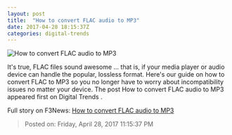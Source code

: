 ```yaml
---
layout: post
title:  "How to convert FLAC audio to MP3"
date: 2017-04-28 18:15:37Z
categories: digital-trends
---
```


![How to convert FLAC audio to MP3](http://icdn3.digitaltrends.com/image/flac-to-mp3-header-1200x630-c.png?ver=2)

It's true, FLAC files sound awesome ... that is, if your media player or audio device can handle the popular, lossless format. Here's our guide on how to convert FLAC to MP3 so you no longer have to worry about incompatibility issues no matter your device. The post How to convert FLAC audio to MP3 appeared first on Digital Trends .


Full story on F3News: [How to convert FLAC audio to MP3](http://www.f3nws.com/n/fQrHEC)

> Posted on: Friday, April 28, 2017 11:15:37 PM
